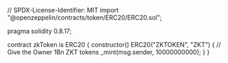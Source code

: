 // SPDX-License-Identifier: MIT
import "@openzeppelin/contracts/token/ERC20/ERC20.sol";

pragma solidity 0.8.17;

contract zkToken is ERC20 {
    constructor() ERC20("ZKTOKEN", "ZKT") {
        // Give the Owner 1Bn ZKT tokens
        _mint(msg.sender, 10000000000);
    }
}

